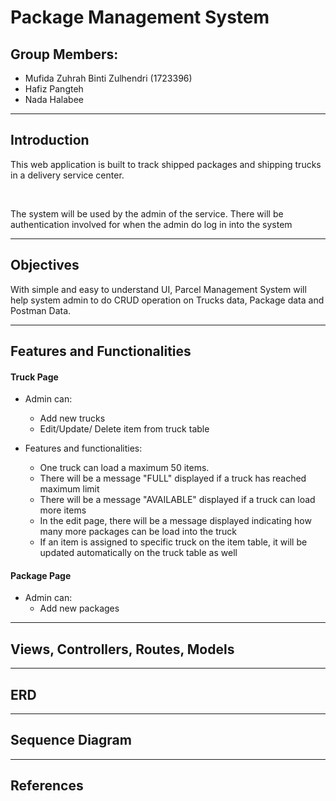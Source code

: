 
# Package Management System

## Group Members:

* Mufida Zuhrah Binti Zulhendri (1723396)
* Hafiz Pangteh
* Nada Halabee

---

## Introduction

This web application is built to track shipped packages and shipping trucks in a delivery service center.

<br />

The system will be used by the admin of the service. There will be authentication involved for when the admin do log in into the system

---

## Objectives

With simple and easy to understand UI, Parcel Management System will help system admin to do CRUD operation on Trucks data, Package data and Postman Data.

---

## Features and Functionalities

#### Truck Page

- Admin can: 
  * Add new trucks
  * Edit/Update/ Delete item from truck table

- Features and functionalities:
  * One truck can load a maximum 50 items.
  * There will be a message "FULL" displayed if a truck has reached maximum limit
  * There will be a message "AVAILABLE" displayed if a truck can load more items
  * In the edit page, there will be a message displayed indicating how many more packages can be load into the truck
  * If an item is assigned to specific truck on the item table, it will be updated automatically on the truck table as well

#### Package Page

- Admin can:
  * Add new packages

---

## Views, Controllers, Routes, Models

---

## ERD

---

## Sequence Diagram

---

## References
